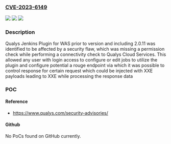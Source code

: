 ### [CVE-2023-6149](https://cve.mitre.org/cgi-bin/cvename.cgi?name=CVE-2023-6149)
![](https://img.shields.io/static/v1?label=Product&message=Web%20App%20Scanning%20Connector%20Jenkins%20Plugin&color=blue)
![](https://img.shields.io/static/v1?label=Version&message=n%2Fa&color=blue)
![](https://img.shields.io/static/v1?label=Vulnerability&message=CWE-611%20Improper%20Restriction%20of%20XML%20External%20Entity%20Reference&color=brighgreen)

### Description

Qualys Jenkins Plugin for WAS prior to version and including 2.0.11 was identified to be affected by a security flaw, which was missing a permission check while performing a connectivity check to Qualys Cloud Services. This allowed any user with login access to configure or edit jobs to utilize the plugin and configure potential a rouge endpoint via which it was possible to control response for certain request which could be injected with XXE payloads leading to XXE while processing the response data

### POC

#### Reference
- https://www.qualys.com/security-advisories/

#### Github
No PoCs found on GitHub currently.

